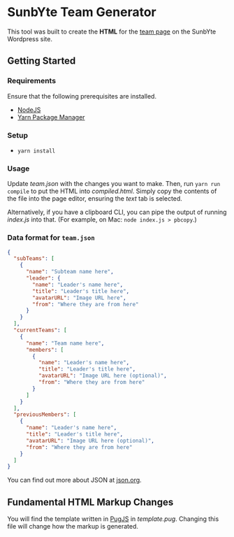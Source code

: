 # SunbYte Team Generator

This tool was built to create the **HTML** for the [team page](http://sunbyte.group.shef.ac.uk/wordpress/team/) on the SunbYte Wordpress site.

## Getting Started

### Requirements

Ensure that the following prerequisites are installed.
 - [NodeJS](https://nodejs.org/en/)
 - [Yarn Package Manager](https://yarnpkg.com/en/)

### Setup

 - `yarn install`

### Usage

Update *team.json* with the changes you want to make. Then, run `yarn run compile` to put the HTML into *compiled.html*. Simply copy the contents of the file into the page editor, ensuring the *text* tab is selected.

Alternatively, if you have a clipboard CLI, you can pipe the output of running *index.js* into that. (For example, on Mac: `node index.js > pbcopy`.)

### Data format for `team.json`

```json
{
  "subTeams": [
    {
      "name": "Subteam name here",
      "leader": {
        "name": "Leader's name here",
        "title": "Leader's title here",
        "avatarURL": "Image URL here",
        "from": "Where they are from here"
      }
    }
  ],
  "currentTeams": [
    {
      "name": "Team name here",
      "members": [
        {
          "name": "Leader's name here",
          "title": "Leader's title here",
          "avatarURL": "Image URL here (optional)",
          "from": "Where they are from here"
        }
      ]
    }
  ],
  "previousMembers": [
    {
      "name": "Leader's name here",
      "title": "Leader's title here",
      "avatarURL": "Image URL here (optional)",
      "from": "Where they are from here"
    }
  ]
}
```

You can find out more about JSON at [json.org](http://json.org/).

## Fundamental HTML Markup Changes

You will find the template written in [PugJS](https://pugjs.org) in *template.pug*. Changing this file will change how the markup is generated.
